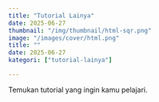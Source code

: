 ```yaml
---
title: "Tutorial Lainya"
date: 2025-06-27
thumbnail: "/img/thumbnail/html-sqr.png"
image: "/images/cover/html.png"
title: ""
date: 2025-06-27
kategori: ["tutorial-lainya"]

---
```


Temukan tutorial yang ingin kamu pelajari.